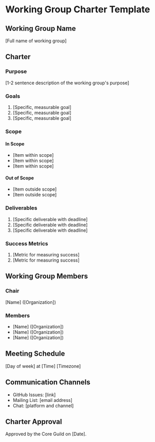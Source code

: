 # Working Group Charter Template

## Working Group Name

[Full name of working group]

## Charter

### Purpose

[1-2 sentence description of the working group's purpose]

### Goals

1. [Specific, measurable goal]
2. [Specific, measurable goal]
3. [Specific, measurable goal]

### Scope

#### In Scope

- [Item within scope]
- [Item within scope]
- [Item within scope]

#### Out of Scope

- [Item outside scope]
- [Item outside scope]

### Deliverables

1. [Specific deliverable with deadline]
2. [Specific deliverable with deadline]
3. [Specific deliverable with deadline]

### Success Metrics

1. [Metric for measuring success]
2. [Metric for measuring success]

## Working Group Members

### Chair

[Name] ([Organization])

### Members

- [Name] ([Organization])
- [Name] ([Organization])
- [Name] ([Organization])

## Meeting Schedule

[Day of week] at [Time] [Timezone]

## Communication Channels

- GitHub Issues: [link]
- Mailing List: [email address]
- Chat: [platform and channel]

## Charter Approval

Approved by the Core Guild on [Date].
